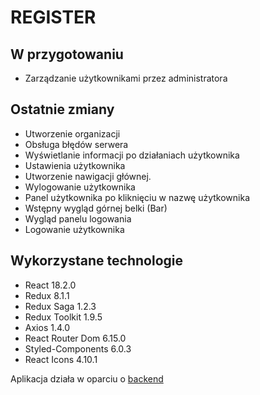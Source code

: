 # REGISTER

## W przygotowaniu

- Zarządzanie użytkownikami przez administratora

## Ostatnie zmiany

- Utworzenie organizacji
- Obsługa błędów serwera
- Wyświetlanie informacji po działaniach użytkownika
- Ustawienia użytkownika
- Utworzenie nawigacji głównej.
- Wylogowanie użytkownika
- Panel użytkownika po kliknięciu w nazwę użytkownika
- Wstępny wygląd górnej belki (Bar)
- Wygląd panelu logowania
- Logowanie użytkownika

## Wykorzystane technologie

- React 18.2.0
- Redux 8.1.1
- Redux Saga 1.2.3
- Redux Toolkit 1.9.5
- Axios 1.4.0
- React Router Dom 6.15.0
- Styled-Components 6.0.3
- React Icons 4.10.1

Aplikacja działa w oparciu o [backend](https://github.com/Maciej86/register-backend)

